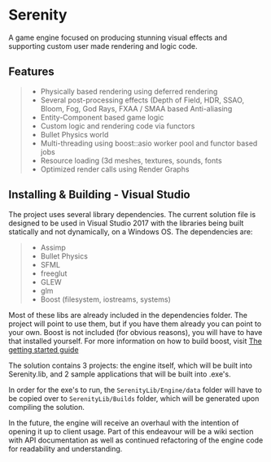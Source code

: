 # Serenity
A game engine focused on producing stunning visual effects and supporting custom user made rendering and logic code.

Features
-------------------------------------
> * Physically based rendering using deferred rendering
> * Several post-processing effects (Depth of Field, HDR, SSAO, Bloom, Fog, God Rays, FXAA / SMAA based Anti-aliasing
> * Entity-Component based game logic
> * Custom logic and rendering code via functors
> * Bullet Physics world
> * Multi-threading using boost::asio worker pool and functor based jobs
> * Resource loading (3d meshes, textures, sounds, fonts
> * Optimized render calls using Render Graphs

Installing & Building - Visual Studio
-------------------------------------

The project uses several library dependencies. The current solution file is designed to be used in Visual Studio 2017 with the libraries being built statically and not dynamically, on a Windows OS. The dependencies are: 
> * Assimp
> * Bullet Physics
> * SFML
> * freeglut
> * GLEW
> * glm
> * Boost (filesystem, iostreams, systems)

Most of these libs are already included in the dependencies folder. The project will point to use them, but if you have them already you can point to your own. Boost is not included (for obvious reasons), you will have to have that installed yourself. For more information on how to build boost, visit [The getting started guide](https://www.boost.org/doc/libs/1_70_0/more/getting_started/windows.html)

The solution contains 3 projects: the engine itself, which will be built into Serenity.lib, and 2 sample applications that will be built into .exe's.

In order for the exe's to run, the `SerenityLib/Engine/data` folder will have to be copied over to `SerenityLib/Builds` folder, which will be generated upon compiling the solution.

In the future, the engine will receive an overhaul with the intention of opening it up to client usage. Part of this endeavour will be a wiki section with API documentation as well as continued refactoring of the engine code for readability and understanding.
